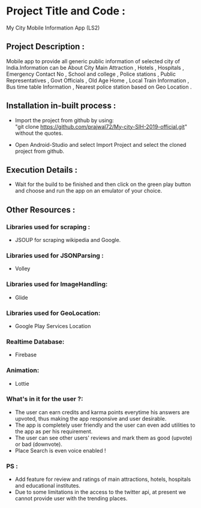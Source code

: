 # Project Title and Code :

My City Mobile Information App (LS2)

## Project Description :

Mobile app to provide all generic public information of selected city of India.Information can be About City Main Attraction , Hotels , Hospitals , Emergency Contact No , School and college , Police stations , Public Representatives , Govt Officials , Old Age Home , Local Train Information , Bus time table Information , Nearest police station based on Geo Location .

## Installation in-built process :

* Import the project from github by using:  
"git clone https://github.com/prajwal72/My-city-SIH-2019-official.git" without the quotes.

* Open Android-Studio and select Import Project and select the cloned project from github.


## Execution Details :

* Wait for the build to be finished and then click on the green play button and choose and run the app on an emulator of your choice.


## Other Resources :

### Libraries used for scraping :
* JSOUP for scraping wikipedia and Google.

### Libraries used for JSONParsing :
* Volley

### Libraries used for ImageHandling:
* Glide

### Libraries used for GeoLocation:
* Google Play Services Location

### Realtime Database:
* Firebase

### Animation:
* Lottie

### What's in it for the user ?:
* The user can earn credits and karma points everytime his answers are upvoted, thus making the app responsive and user desirable.
* The app is completely user friendly and the user can even add utilities to the app as per his requirement.
* The user can see other users' reviews and mark them as good (upvote) or bad (downvote).
* Place Search is even voice enabled !

### PS : 
* Add feature for review and ratings of main attractions, hotels, hospitals and educational institutes.
* Due to some limitations in the access to the twitter api, at present we cannot provide user with the trending places.
